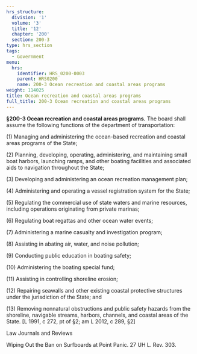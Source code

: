 ```yaml
---
hrs_structure:
  division: '1'
  volume: '3'
  title: '12'
  chapter: '200'
  section: 200-3
type: hrs_section
tags:
  - Government
menu:
  hrs:
    identifier: HRS_0200-0003
    parent: HRS0200
    name: 200-3 Ocean recreation and coastal areas programs
weight: 114025
title: Ocean recreation and coastal areas programs
full_title: 200-3 Ocean recreation and coastal areas programs
---
```

**§200-3 Ocean recreation and coastal areas programs.** The board shall assume the following functions of the department of transportation:

(1) Managing and administering the ocean-based recreation and coastal areas programs of the State;

(2) Planning, developing, operating, administering, and maintaining small boat harbors, launching ramps, and other boating facilities and associated aids to navigation throughout the State;

(3) Developing and administering an ocean recreation management plan;

(4) Administering and operating a vessel registration system for the State;

(5) Regulating the commercial use of state waters and marine resources, including operations originating from private marinas;

(6) Regulating boat regattas and other ocean water events;

(7) Administering a marine casualty and investigation program;

(8) Assisting in abating air, water, and noise pollution;

(9) Conducting public education in boating safety;

(10) Administering the boating special fund;

(11) Assisting in controlling shoreline erosion;

(12) Repairing seawalls and other existing coastal protective structures under the jurisdiction of the State; and

(13) Removing nonnatural obstructions and public safety hazards from the shoreline, navigable streams, harbors, channels, and coastal areas of the State. [L 1991, c 272, pt of §2; am L 2012, c 289, §2]

Law Journals and Reviews

Wiping Out the Ban on Surfboards at Point Panic. 27 UH L. Rev. 303.